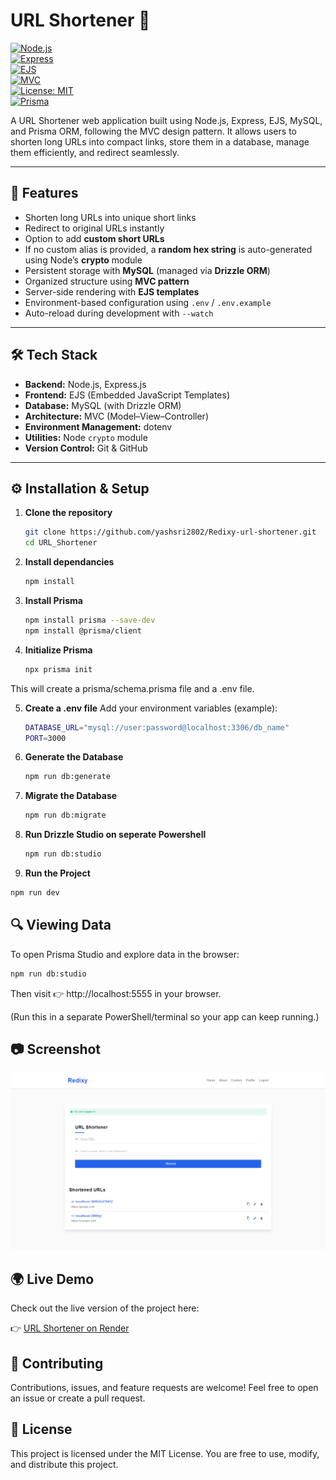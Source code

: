 # URL Shortener 🔗

[![Node.js](https://img.shields.io/badge/Node.js-18.x-green?logo=node.js)](https://nodejs.org/)  
[![Express](https://img.shields.io/badge/Express.js-4.x-black?logo=express)](https://expressjs.com/)  
[![EJS](https://img.shields.io/badge/EJS-Templating-yellow)](https://ejs.co/)  
[![MVC](https://img.shields.io/badge/Pattern-MVC-blue)](#)  
[![License: MIT](https://img.shields.io/badge/License-MIT-red.svg)](LICENSE)  
[![Prisma](https://img.shields.io/badge/ORM-Drizzle-2D3748?logo=drizzle)](https://www.drizzle.io/)

A URL Shortener web application built using Node.js, Express, EJS, MySQL, and Prisma ORM, following the MVC design pattern. It allows users to shorten long URLs into compact links, store them in a database, manage them efficiently, and redirect seamlessly.

---

## 🚀 Features
- Shorten long URLs into unique short links  
- Redirect to original URLs instantly  
- Option to add **custom short URLs**  
- If no custom alias is provided, a **random hex string** is auto-generated using Node’s **crypto** module
- Persistent storage with **MySQL** (managed via **Drizzle ORM**)
- Organized structure using **MVC pattern**  
- Server-side rendering with **EJS templates**  
- Environment-based configuration using `.env` / `.env.example ` 
- Auto-reload during development with `--watch`  

---

## 🛠️ Tech Stack
- **Backend:** Node.js, Express.js  
- **Frontend:** EJS (Embedded JavaScript Templates)
- **Database:** MySQL (with Drizzle ORM) 
- **Architecture:** MVC (Model–View–Controller)  
- **Environment Management:** dotenv  
- **Utilities:** Node `crypto` module  
- **Version Control:** Git & GitHub  

---

## ⚙️ Installation & Setup

1. **Clone the repository**
   ```bash
   git clone https://github.com/yashsri2802/Redixy-url-shortener.git
   cd URL_Shortener

2. **Install dependancies**
   ```bash
   npm install

3. **Install Prisma**
   ```bash
   npm install prisma --save-dev
   npm install @prisma/client

4. **Initialize Prisma**
   ```bash
   npx prisma init
This will create a prisma/schema.prisma file and a .env file.

5. **Create a .env file**
   Add your environment variables (example):
   ```bash
   DATABASE_URL="mysql://user:password@localhost:3306/db_name"
   PORT=3000

6. **Generate the Database**
   ```bash
   npm run db:generate

7. **Migrate the Database**
   ```bash
   npm run db:migrate

8. **Run Drizzle Studio on seperate Powershell**
   ```bash
   npm run db:studio

10. **Run the Project**
   ```bash
   npm run dev
   ```
## 🔍 Viewing Data

To open Prisma Studio and explore data in the browser:
  ```bash
  npm run db:studio
   ```
Then visit 👉 http://localhost:5555 in your browser.

(Run this in a separate PowerShell/terminal so your app can keep running.)

## 📷 Screenshot
![App Screenshot](./Screenshot.png)

## 🌍 Live Demo

Check out the live version of the project here:  

👉 [URL Shortener on Render](https://url-shortener-5-knwp.onrender.com/)

## 🤝 Contributing

Contributions, issues, and feature requests are welcome!
Feel free to open an issue or create a pull request.

## 📜 License

This project is licensed under the MIT License.
You are free to use, modify, and distribute this project.
